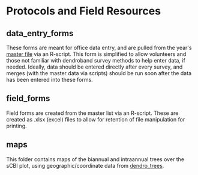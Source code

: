 # Protocols and Field Resources

## data_entry_forms

These forms are meant for office data entry, and are pulled from the year's [master file](https://github.com/SCBI-ForestGEO/Dendrobands/tree/master/data) via an R-script. This form is simplified to allow volunteers and those not familiar with dendroband survey methods to help enter data, if needed. Ideally, data should be entered directly after every survey, and merges (with the master data via scripts) should be run soon after the data has been entered into these forms.

## field_forms

Field forms are created from the master list via an R-script. These are created as .xlsx (excel) files to allow for retention of file manipulation for printing.

## maps

This folder contains maps of the biannual and intraannual trees over the sCBI plot, using geographic/coordinate data from [dendro_trees](https://github.com/SCBI-ForestGEO/Dendrobands/blob/master/data/dendro_trees.csv).
